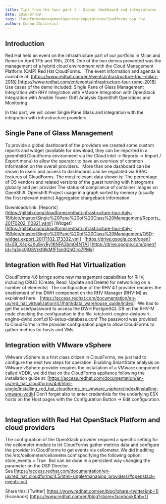 ```yaml
---
title: Tips from the tour part 1 - Global dashboard and integrations 
date: 2018-07-09
tags: cloudformsmanagementopenstackoperationscloudforms osp rhv 
author: ConnorJGilchrist
---
```


## Introduction ##

Red Hat held an event on the infrastructure part of our portfolio in Milan and Rome on April 17th and 19th, 2018. One of the two demos presented was the management of a hybrid cloud environment with the Cloud Management Platform (CMP) Red Hat CloudForms.  
  
The event information and agenda is available at:
[https://www.redhat.com/en/events/infrastructure-tour-milan-2018]
[https://www.redhat.com/en/events/infrastructure-tour-rome-2018]
  
Use cases of the demo included:
Single Pane of Glass Management  
Integration with RHV
Integration with VMware
Integration with OpenStack
Integration with Ansible Tower  
Drift Analysis
OpenShift Operations and Monitoring

In this part, we will cover Single Pane Glass and integration with the integration with infrastructure providers
  
## Single Pane of Glass Management ##

To provide a global dashboard of the providers we created some custom reports and widget (available for download, they can be imported in a greenfield Cloudforms environment via the Cloud Intel -> Reports -> Import / Export menu) to allow the operator to have an overview of common information on the overall providers.
  
More than one dashboard can be shown to users and access to dashboards can be regulated via RBAC features of CloudForms.
The most relevant data shown is:
The percentage of OS vendors and related versions of the guest running with histograms globally and per provider
The status of compliance of container images on OpenShift  
Openshift Project usage in a graph sorted by memory (usually the first relevant metric)
Aggregated chargeback information

Downloads link:
[Reports] [https://gitlab.com/cloudformsredhat/infrastructure-tour-italy-18/blob/master/Single%20Pane%20of%20Glass%20Management/Reports_20170202_110821.yaml]
[Widget] [https://gitlab.com/cloudformsredhat/infrastructure-tour-italy-18/blob/master/Single%20Pane%20of%20Glass%20Management/OSD-widget_export_20171102_173332.yml]
  
[https://drive.google.com/open?id=0B_X4gkJXuSvyRy1KNFA3bm04NTA]
[https://drive.google.com/open?id=1g3qc0jO8Vrkt9IkMfF1on0QhOIro7PMs]
  
## Integration with Red Hat Virtualization ##

CloudForms 4.6 brings some new management capabilities for RHV, including CRUD (Create, Read, Update and Delete) for networking on a number of elements)
  
The configuration of the RHV 4.1 provider requires the enablement of the DWH component on the RHV Manager (RHV-M) as explained here:
  
[https://access.redhat.com/documentation/en-us/red_hat_virtualization/4.1/html/data_warehouse_guide/index]
  
We had to get the user/password to access the DWH PostgreSQL DB on the RHV-M node checking the configuration in the file  
/etc/ovirt-engine-dwh/ovirt-engine-dwhd.conf.d/10-setup-database.conf
The password was provided to CloudForms in the provider configuration page to allow CloudForms to gather metrics for hosts and VMs.
  
## Integration with VMware vSphere ##

VMware vSphere is a first class citizen in CloudForms, we just had to configure the next two steps for operation.
Enabling SmartState analysis on VMware vSphere provider requires the installation of a VMware component called VDDK, we did that on the CloudForms appliance following the installation guide at:
[https://access.redhat.com/documentation/en-us/red_hat_cloudforms/4.6/html-single/installing_red_hat_cloudforms_on_vmware_vsphere/index#installing-vmware-vddk]
Don’t forget also to enter credentials for the underlying ESX hosts on the Host pages with the Configuration Button -> Edit configuration.
  
## Integration with Red Hat OpenStack Platform and cloud providers ##

The configuration of the OpenStack provider required a specific setting for the ceilometer module to let CloudForms gather metrics data and configure the provider in CloudForms to get events via ceilometer.
We did it editing the /etc/ceilometer/ceilometer.conf specifying the following option:
store_events = True
  
But can be done in a persistent way changing the parameter on the OSP Director. See [https://access.redhat.com/documentation/en-us/red_hat_cloudforms/4.5/html-single/managing_providers/#openstack-events-oc]

Share this:
[Twitter] [https://www.redhat.com/en/blog?share=twitter&nb=1]
[Facebook] [https://www.redhat.com/en/blog?share=facebook&nb=1]
